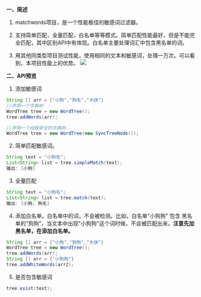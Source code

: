 **一、简述**

1. matchwords项目，是一个性能极佳的敏感词过滤器。

2. 支持简单匹配，全量匹配，白名单等等模式。简单匹配性能最好，但是不能完全匹配，其中区别API中有体现。白名单主要处理词汇中包含黑名单的词。

3. 用其他同类型项目测试性能，使用相同的文本和敏感词，处理一万次。可以看到，本项目性能上的优势。
   <img src="https://ss2.bdstatic.com/70cFvnSh_Q1YnxGkpoWK1HF6hhy/it/u=4157082377,2997207805&fm=26&gp=0.jpg"/>

   
**二、API预览**

1. 添加敏感词

```java
String [] arr = {"小狗","狗毛","大侠"}
//声明一个字典树
WordTree tree = new WordTree();
tree.addWords(arr);

//声明一个线程安全的字典树
WordTree tree = new WordTree(new SyncTreeNode());
```

2. 简单匹配敏感词。

```java
String text = "小狗毛";
List<String> list = tree.simpleMatch(text);
输出: [小狗]
```

3. 全量匹配

```java
String text = "小狗毛";
List<String> list = tree.match(text);
输出: [小狗, 狗毛]
```

4. 添加白名单。白名单中的词，不会被检测。比如，白名单"小狗狗" 包含 黑名单的"狗狗"，当文本中出现"小狗狗"这个词时候，不会被匹配出来。**注意先加黑名单，在添加白名单。**

```java
String [] arr = {"小狗","狗狗","大侠"}
WordTree tree = new WordTree();
tree.addWords(arr);
String [] arr = {"小狗狗"}
tree.addWhiteWords(arr2);
```

5. 是否包含敏感词

```java
tree.exist(text);
```

